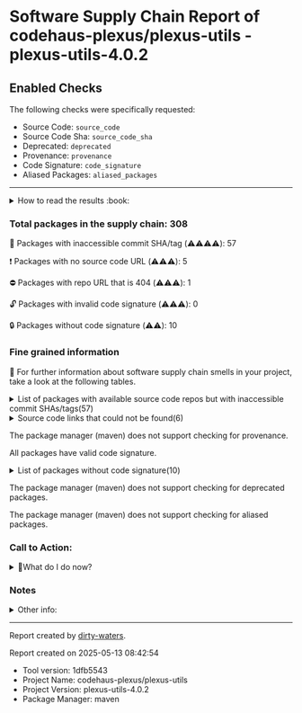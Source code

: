 
# Software Supply Chain Report of codehaus-plexus/plexus-utils - plexus-utils-4.0.2

## Enabled Checks
The following checks were specifically requested:

- Source Code: `source_code`
- Source Code Sha: `source_code_sha`
- Deprecated: `deprecated`
- Provenance: `provenance`
- Code Signature: `code_signature`
- Aliased Packages: `aliased_packages`

---


<details>
    <summary>How to read the results :book: </summary>
    
 Dirty-waters has analyzed your project dependencies and found different categories for each of them:

    
 - ⚠️⚠️⚠️⚠️ : critical severity 

    
 - ⚠️⚠️⚠️ : high severity 

    
 - ⚠️⚠️: medium severity 

    
 - ⚠️: low severity 

</details>
        

 ### Total packages in the supply chain: 308


:wrench: Packages with inaccessible commit SHA/tag (⚠️⚠️⚠️⚠️): 57

:heavy_exclamation_mark: Packages with no source code URL (⚠️⚠️⚠️): 5

:no_entry: Packages with repo URL that is 404 (⚠️⚠️⚠️): 1

:unlock: Packages with invalid code signature (⚠️⚠️⚠️): 0

:lock: Packages without code signature (⚠️⚠️): 10


### Fine grained information

:dolphin: For further information about software supply chain smells in your project, take a look at the following tables.

<details>
<summary>List of packages with available source code repos but with inaccessible commit SHAs/tags(57)</summary>
    


| package_name                                                                  | sha_exists   | tag_version                                 | is_sha   | sha   | tag_url   | message                                                             |   status_code_for_sha | parent                                                             | command           |
|:------------------------------------------------------------------------------|:-------------|:--------------------------------------------|:---------|:------|:----------|:--------------------------------------------------------------------|----------------------:|:-------------------------------------------------------------------|:------------------|
| `org.apache.commons:commons-compress@1.20`                                    | False        | `1.20`                                      | False    |       |           | Tag 1.20 not found in the repo                                      |                   404 | `org.apache.maven.plugins:maven-site-plugin@3.12.1`                | `resolve-plugins` |
| `org.apache.commons:commons-lang3@3.8.1`                                      | False        | `3.8.1`                                     | False    |       |           | Tag 3.8.1 not found in the repo                                     |                   404 | `org.apache.maven.plugins:maven-site-plugin@3.12.1`                | `resolve-plugins` |
| `org.apache.httpcomponents:httpclient@4.5.13`                                 | False        | `4.5.13`                                    | False    |       |           | Tag 4.5.13 not found in the repo                                    |                   404 | `org.apache.maven.plugins:maven-checkstyle-plugin@3.3.1`           | `resolve-plugins` |
| `org.apache.httpcomponents:httpcore@4.4.14`                                   | False        | `4.4.14`                                    | False    |       |           | Tag 4.4.14 not found in the repo                                    |                   404 | `org.apache.maven.plugins:maven-checkstyle-plugin@3.3.1`           | `resolve-plugins` |
| `org.apache.maven.doxia:doxia-decoration-model@1.11.1`                        | False        | `1.11.1`                                    | False    |       |           | Tag 1.11.1 not found in the repo                                    |                   404 | `org.apache.maven.plugins:maven-checkstyle-plugin@3.3.1`           | `resolve-plugins` |
| `org.apache.maven.doxia:doxia-site-renderer@1.11.1`                           | False        | `1.11.1`                                    | False    |       |           | Tag 1.11.1 not found in the repo                                    |                   404 | `org.apache.maven.plugins:maven-checkstyle-plugin@3.3.1`           | `resolve-plugins` |
| `org.apache.maven.doxia:doxia-skin-model@1.11.1`                              | False        | `1.11.1`                                    | False    |       |           | Tag 1.11.1 not found in the repo                                    |                   404 | `org.apache.maven.plugins:maven-checkstyle-plugin@3.3.1`           | `resolve-plugins` |
| `org.apache.maven.doxia:doxia-integration-tools@1.11.1`                       | False        | `1.11.1`                                    | False    |       |           | Tag 1.11.1 not found in the repo                                    |                   404 | `org.apache.maven.plugins:maven-checkstyle-plugin@3.3.1`           | `resolve-plugins` |
| `org.eclipse.jetty:jetty-server@9.4.46.v20220331`                             | False        | `9.4.46.v20220331`                          | False    |       |           | Tag 9.4.46.v20220331 not found in the repo                          |                   404 | `org.apache.maven.plugins:maven-site-plugin@3.12.1`                | `resolve-plugins` |
| `org.eclipse.jetty:jetty-http@9.4.46.v20220331`                               | False        | `9.4.46.v20220331`                          | False    |       |           | Tag 9.4.46.v20220331 not found in the repo                          |                   404 | `org.apache.maven.plugins:maven-site-plugin@3.12.1`                | `resolve-plugins` |
| `org.eclipse.jetty:jetty-io@9.4.46.v20220331`                                 | False        | `9.4.46.v20220331`                          | False    |       |           | Tag 9.4.46.v20220331 not found in the repo                          |                   404 | `org.apache.maven.plugins:maven-site-plugin@3.12.1`                | `resolve-plugins` |
| `org.eclipse.jetty:jetty-servlet@9.4.46.v20220331`                            | False        | `9.4.46.v20220331`                          | False    |       |           | Tag 9.4.46.v20220331 not found in the repo                          |                   404 | `org.apache.maven.plugins:maven-site-plugin@3.12.1`                | `resolve-plugins` |
| `org.eclipse.jetty:jetty-security@9.4.46.v20220331`                           | False        | `9.4.46.v20220331`                          | False    |       |           | Tag 9.4.46.v20220331 not found in the repo                          |                   404 | `org.apache.maven.plugins:maven-site-plugin@3.12.1`                | `resolve-plugins` |
| `org.eclipse.jetty:jetty-util-ajax@9.4.46.v20220331`                          | False        | `9.4.46.v20220331`                          | False    |       |           | Tag 9.4.46.v20220331 not found in the repo                          |                   404 | `org.apache.maven.plugins:maven-site-plugin@3.12.1`                | `resolve-plugins` |
| `org.eclipse.jetty:jetty-webapp@9.4.46.v20220331`                             | False        | `9.4.46.v20220331`                          | False    |       |           | Tag 9.4.46.v20220331 not found in the repo                          |                   404 | `org.apache.maven.plugins:maven-site-plugin@3.12.1`                | `resolve-plugins` |
| `org.eclipse.jetty:jetty-xml@9.4.46.v20220331`                                | False        | `9.4.46.v20220331`                          | False    |       |           | Tag 9.4.46.v20220331 not found in the repo                          |                   404 | `org.apache.maven.plugins:maven-site-plugin@3.12.1`                | `resolve-plugins` |
| `org.eclipse.jetty:jetty-util@9.4.46.v20220331`                               | False        | `9.4.46.v20220331`                          | False    |       |           | Tag 9.4.46.v20220331 not found in the repo                          |                   404 | `org.apache.maven.plugins:maven-site-plugin@3.12.1`                | `resolve-plugins` |
| `org.apache.maven.doxia:doxia-site-model@2.0.0`                               | False        | `2.0.0`                                     | False    |       |           | Tag 2.0.0 not found in the repo                                     |                   404 | `org.apache.maven.plugins:maven-project-info-reports-plugin@3.9.0` | `resolve-plugins` |
| `org.apache.maven.doxia:doxia-site-renderer@2.0.0`                            | False        | `2.0.0`                                     | False    |       |           | Tag 2.0.0 not found in the repo                                     |                   404 | `org.apache.maven.plugins:maven-project-info-reports-plugin@3.9.0` | `resolve-plugins` |
| `org.apache.maven.doxia:doxia-skin-model@2.0.0`                               | False        | `2.0.0`                                     | False    |       |           | Tag 2.0.0 not found in the repo                                     |                   404 | `org.apache.maven.plugins:maven-project-info-reports-plugin@3.9.0` | `resolve-plugins` |
| `org.apache.commons:commons-compress@1.26.1`                                  | False        | `1.26.1`                                    | False    |       |           | Tag 1.26.1 not found in the repo                                    |                   404 | `org.apache.maven.plugins:maven-jar-plugin@3.4.1`                  | `resolve-plugins` |
| `org.eclipse.sisu:org.eclipse.sisu.plexus@0.9.0.M3`                           | False        | `0.9.0.M3`                                  | False    |       |           | Tag 0.9.0.M3 not found in the repo                                  |                   404 | `org.apache.maven.plugins:maven-project-info-reports-plugin@3.9.0` | `resolve-plugins` |
| `org.eclipse.sisu:org.eclipse.sisu.inject@0.9.0.M3`                           | False        | `0.9.0.M3`                                  | False    |       |           | Tag 0.9.0.M3 not found in the repo                                  |                   404 | `org.apache.maven.plugins:maven-project-info-reports-plugin@3.9.0` | `resolve-plugins` |
| `commons-codec:commons-codec@1.17.1`                                          | False        | `1.17.1`                                    | False    |       |           | Tag 1.17.1 not found in the repo                                    |                   404 | `org.apache.maven.plugins:maven-project-info-reports-plugin@3.9.0` | `resolve-plugins` |
| `org.apache.bcel:bcel@6.10.0`                                                 | False        | `6.10.0`                                    | False    |       |           | Tag 6.10.0 not found in the repo                                    |                   404 | `org.apache.maven.plugins:maven-project-info-reports-plugin@3.9.0` | `resolve-plugins` |
| `org.apache.commons:commons-lang3@3.17.0`                                     | False        | `3.17.0`                                    | False    |       |           | Tag 3.17.0 not found in the repo                                    |                   404 | `org.apache.maven.plugins:maven-project-info-reports-plugin@3.9.0` | `resolve-plugins` |
| `org.apache.commons:commons-collections4@4.4`                                 | False        | `4.4`                                       | False    |       |           | Tag 4.4 not found in the repo                                       |                   404 | `org.apache.maven.plugins:maven-project-info-reports-plugin@3.9.0` | `resolve-plugins` |
| `commons-io:commons-io@2.16.1`                                                | False        | `2.16.1`                                    | False    |       |           | Tag 2.16.1 not found in the repo                                    |                   404 | `org.apache.maven.plugins:maven-jar-plugin@3.4.1`                  | `resolve-plugins` |
| `org.apache.commons:commons-text@1.11.0`                                      | False        | `1.11.0`                                    | False    |       |           | Tag 1.11.0 not found in the repo                                    |                   404 | `org.apache.maven.plugins:maven-project-info-reports-plugin@3.9.0` | `resolve-plugins` |
| `org.apache.maven.doxia:doxia-integration-tools@2.0.0`                        | False        | `2.0.0`                                     | False    |       |           | Tag 2.0.0 not found in the repo                                     |                   404 | `org.apache.maven.plugins:maven-project-info-reports-plugin@3.9.0` | `resolve-plugins` |
| `commons-validator:commons-validator@1.9.0`                                   | False        | `1.9.0`                                     | False    |       |           | Tag 1.9.0 not found in the repo                                     |                   404 | `org.apache.maven.plugins:maven-project-info-reports-plugin@3.9.0` | `resolve-plugins` |
| `commons-logging:commons-logging@1.3.2`                                       | False        | `1.3.2`                                     | False    |       |           | Tag 1.3.2 not found in the repo                                     |                   404 | `org.apache.maven.plugins:maven-project-info-reports-plugin@3.9.0` | `resolve-plugins` |
| `org.apache.commons:commons-lang3@3.14.0`                                     | False        | `3.14.0`                                    | False    |       |           | Tag 3.14.0 not found in the repo                                    |                   404 | `org.apache.maven.plugins:maven-jar-plugin@3.4.1`                  | `resolve-plugins` |
| `commons-codec:commons-codec@1.16.1`                                          | False        | `1.16.1`                                    | False    |       |           | Tag 1.16.1 not found in the repo                                    |                   404 | `org.apache.maven.plugins:maven-jar-plugin@3.4.1`                  | `resolve-plugins` |
| `org.eclipse.sisu:org.eclipse.sisu.plexus@0.9.0.M2`                           | False        | `0.9.0.M2`                                  | False    |       |           | Tag 0.9.0.M2 not found in the repo                                  |                   404 | `org.apache.maven.plugins:maven-checkstyle-plugin@3.3.1`           | `resolve-plugins` |
| `org.eclipse.sisu:org.eclipse.sisu.inject@0.9.0.M2`                           | False        | `0.9.0.M2`                                  | False    |       |           | Tag 0.9.0.M2 not found in the repo                                  |                   404 | `org.apache.maven.plugins:maven-checkstyle-plugin@3.3.1`           | `resolve-plugins` |
| `commons-io:commons-io@2.15.1`                                                | False        | `2.15.1`                                    | False    |       |           | Tag 2.15.1 not found in the repo                                    |                   404 | `org.apache.maven.plugins:maven-surefire-plugin@3.2.5`             | `resolve-plugins` |
| `org.apache.commons:commons-lang3@3.13.0`                                     | False        | `3.13.0`                                    | False    |       |           | Tag 3.13.0 not found in the repo                                    |                   404 | `org.apache.maven.plugins:maven-enforcer-plugin@3.4.1`             | `resolve-plugins` |
| `commons-codec:commons-codec@1.16.0`                                          | False        | `1.16.0`                                    | False    |       |           | Tag 1.16.0 not found in the repo                                    |                   404 | `com.diffplug.spotless:spotless-maven-plugin@2.43.0`               | `resolve-plugins` |
| `commons-io:commons-io@2.13.0`                                                | False        | `2.13.0`                                    | False    |       |           | Tag 2.13.0 not found in the repo                                    |                   404 | `org.apache.maven.plugins:maven-enforcer-plugin@3.4.1`             | `resolve-plugins` |
| `com.google.guava:guava@31.0.1-jre`                                           | False        | `31.0.1-jre`                                | False    |       |           | Tag 31.0.1-jre not found in the repo                                |                   404 | `org.apache.maven.plugins:maven-checkstyle-plugin@3.3.1`           | `resolve-plugins` |
| `com.google.guava:listenablefuture@9999.0-empty-to-avoid-conflict-with-guava` | False        | `9999.0-empty-to-avoid-conflict-with-guava` | False    |       |           | Tag 9999.0-empty-to-avoid-conflict-with-guava not found in the repo |                   404 | `org.apache.maven.plugins:maven-checkstyle-plugin@3.3.1`           | `tree`            |
| `org.javassist:javassist@3.28.0-GA`                                           | False        | `3.28.0-GA`                                 | False    |       |           | Tag 3.28.0-GA not found in the repo                                 |                   404 | `org.apache.maven.plugins:maven-checkstyle-plugin@3.3.1`           | `resolve-plugins` |
| `org.apache.commons:commons-lang3@3.12.0`                                     | False        | `3.12.0`                                    | False    |       |           | Tag 3.12.0 not found in the repo                                    |                   404 | `org.apache.maven.plugins:maven-resources-plugin@3.3.1`            | `resolve-plugins` |
| `javax.activation:javax.activation-api@1.2.0`                                 | False        | `1.2.0`                                     | False    |       |           | Tag 1.2.0 not found in the repo                                     |                   404 | `org.apache.maven.plugins:maven-checkstyle-plugin@3.3.1`           | `resolve-plugins` |
| `com.diffplug.spotless:spotless-maven-plugin@2.43.0`                          | False        | `2.43.0`                                    | False    |       |           | Tag 2.43.0 not found in the repo                                    |                   404 | `com.diffplug.spotless:spotless-maven-plugin@2.43.0`               | `resolve-plugins` |
| `com.diffplug.spotless:spotless-lib@2.45.0`                                   | False        | `2.45.0`                                    | False    |       |           | Tag 2.45.0 not found in the repo                                    |                   404 | `com.diffplug.spotless:spotless-maven-plugin@2.43.0`               | `resolve-plugins` |
| `com.diffplug.spotless:spotless-lib-extra@2.45.0`                             | False        | `2.45.0`                                    | False    |       |           | Tag 2.45.0 not found in the repo                                    |                   404 | `com.diffplug.spotless:spotless-maven-plugin@2.43.0`               | `resolve-plugins` |
| `dev.equo.ide:solstice@1.7.5`                                                 | False        | `1.7.5`                                     | False    |       |           | Tag 1.7.5 not found in the repo                                     |                   404 | `com.diffplug.spotless:spotless-maven-plugin@2.43.0`               | `resolve-plugins` |
| `org.eclipse.platform:org.eclipse.osgi@3.18.300`                              | False        | `3.18.300`                                  | False    |       |           | Tag 3.18.300 not found in the repo                                  |                   404 | `com.diffplug.spotless:spotless-maven-plugin@2.43.0`               | `resolve-plugins` |
| `org.jetbrains:annotations@13.0`                                              | False        | `13.0`                                      | False    |       |           | Tag 13.0 not found in the repo                                      |                   404 | `com.diffplug.spotless:spotless-maven-plugin@2.43.0`               | `resolve-plugins` |
| `com.diffplug.durian:durian-core@1.2.0`                                       | False        | `1.2.0`                                     | False    |       |           | Tag 1.2.0 not found in the repo                                     |                   404 | `com.diffplug.spotless:spotless-maven-plugin@2.43.0`               | `resolve-plugins` |
| `com.diffplug.durian:durian-io@1.2.0`                                         | False        | `1.2.0`                                     | False    |       |           | Tag 1.2.0 not found in the repo                                     |                   404 | `com.diffplug.spotless:spotless-maven-plugin@2.43.0`               | `resolve-plugins` |
| `com.diffplug.durian:durian-collect@1.2.0`                                    | False        | `1.2.0`                                     | False    |       |           | Tag 1.2.0 not found in the repo                                     |                   404 | `com.diffplug.spotless:spotless-maven-plugin@2.43.0`               | `resolve-plugins` |
| `org.jdom:jdom2@2.0.6.1`                                                      | False        | `2.0.6.1`                                   | False    |       |           | Tag 2.0.6.1 not found in the repo                                   |                   404 | `org.apache.maven.plugins:maven-scm-publish-plugin@3.2.1`          | `resolve-plugins` |
| `commons-io:commons-io@2.11.0`                                                | False        | `2.11.0`                                    | False    |       |           | Tag 2.11.0 not found in the repo                                    |                   404 | `org.apache.maven.plugins:maven-compiler-plugin@3.13.0`            | `resolve-plugins` |
| `org.junit.platform:junit-platform-commons@1.10.2`                            | False        | `1.10.2`                                    | False    |       |           | Tag 1.10.2 not found in the repo                                    |                   404 | `org.junit.jupiter:junit-jupiter-api@5.10.2`                       | `tree`            |
</details>

<details>
<summary>Source code links that could not be found(6)</summary>
    


|   index | package_name                                    | github_url                    | github_exists   | parent                                                   | command           |
|--------:|:------------------------------------------------|:------------------------------|:----------------|:---------------------------------------------------------|:------------------|
|       1 | `org.sonatype.plexus:plexus-sec-dispatcher@1.3` | No_repo_info_found            |                 | `org.apache.maven.plugins:maven-checkstyle-plugin@3.3.1` | `resolve-plugins` |
|       2 | `org.sonatype.plexus:plexus-cipher@1.4`         | No_repo_info_found            |                 | `org.apache.maven.plugins:maven-checkstyle-plugin@3.3.1` | `resolve-plugins` |
|       3 | `commons-beanutils:commons-beanutils@1.7.0`     | No_repo_info_found            |                 | `org.apache.maven.plugins:maven-site-plugin@3.12.1`      | `resolve-plugins` |
|       4 | `dom4j:dom4j@1.1`                               | No_repo_info_found            |                 | `org.apache.maven.plugins:maven-checkstyle-plugin@3.3.1` | `resolve-plugins` |
|       5 | `oro:oro@2.0.8`                                 | No_repo_info_found            |                 | `org.apache.maven.plugins:maven-checkstyle-plugin@3.3.1` | `resolve-plugins` |
|       6 | `org.iq80.snappy:snappy@0.4`                    | https://github.com/dain/snapy | False           | `org.apache.maven.plugins:maven-jar-plugin@3.4.1`        | `resolve-plugins` |
</details>

The package manager (maven) does not support checking for provenance.

All packages have valid code signature.

<details>
<summary>List of packages without code signature(10)</summary>
    


| package_name                                              | signature_present   | parent                                                    | command           |
|:----------------------------------------------------------|:--------------------|:----------------------------------------------------------|:------------------|
| `javax.inject:javax.inject@1`                             | False               | `org.apache.maven.plugins:maven-compiler-plugin@3.13.0`   | `resolve-plugins` |
| `aopalliance:aopalliance@1.0`                             | False               | `org.apache.maven.plugins:maven-surefire-plugin@3.2.5`    | `resolve-plugins` |
| `org.codehaus.plexus:plexus-i18n@1.0-beta-10`             | False               | `org.apache.maven.plugins:maven-checkstyle-plugin@3.3.1`  | `resolve-plugins` |
| `com.google.collections:google-collections@1.0`           | False               | `org.apache.maven.plugins:maven-checkstyle-plugin@3.3.1`  | `resolve-plugins` |
| `commons-beanutils:commons-beanutils@1.7.0`               | False               | `org.apache.maven.plugins:maven-site-plugin@3.12.1`       | `resolve-plugins` |
| `commons-digester:commons-digester@1.8`                   | False               | `org.apache.maven.plugins:maven-checkstyle-plugin@3.3.1`  | `resolve-plugins` |
| `commons-chain:commons-chain@1.1`                         | False               | `org.apache.maven.plugins:maven-checkstyle-plugin@3.3.1`  | `resolve-plugins` |
| `dom4j:dom4j@1.1`                                         | False               | `org.apache.maven.plugins:maven-checkstyle-plugin@3.3.1`  | `resolve-plugins` |
| `oro:oro@2.0.8`                                           | False               | `org.apache.maven.plugins:maven-checkstyle-plugin@3.3.1`  | `resolve-plugins` |
| `org.apache.maven.scm:maven-scm-providers-standard@2.0.0` | False               | `org.apache.maven.plugins:maven-scm-publish-plugin@3.2.1` | `resolve-plugins` |
</details>

The package manager (maven) does not support checking for deprecated packages.

The package manager (maven) does not support checking for aliased packages.

### Call to Action:

<details>
<summary>👻What do I do now? </summary>


For packages **without source code & accessible SHA/release tags**:

- **Why?** Missing or inaccessible source code makes it impossible to audit the package for security vulnerabilities or malicious code.

1. Pull Request to the maintainer of dependency, requesting correct repository metadata and proper versioning/tagging. 


For **deprecated** packages:

- **Why?** Deprecated packages may contain known security issues and are no longer maintained, putting your project at risk.

1. Confirm the maintainer's deprecation intention 
2. Check for not deprecated versions

For packages **without code signature**:

- **Why?** Code signatures help verify the authenticity and integrity of the package, ensuring it hasn't been tampered with.

1. Open an issue in the dependency's repository to request the inclusion of code signature in the CI/CD pipeline. 


For packages **with invalid code signature**:

- **Why?** Invalid signatures could indicate tampering or compromised build processes.

1. It's recommended to verify the code signature and contact the maintainer to fix the issue.

For packages **without provenance**:

- **Why?** Without provenance, there's no way to verify that the package was built from the claimed source code, making supply chain attacks possible.

1. Open an issue in the dependency's repository to request the inclusion of provenance and build attestation in the CI/CD pipeline.

For packages that are **aliased**:

- **Why?** Aliased packages may hide malicious dependencies under seemingly legitimate names.

1. Check the aliased package and its repository to verify the alias is not malicious.
</details>

### Notes

<details>
    <summary>Other info:</summary>
    
- Source code repo is not hosted on GitHub:  41

    This could be due, for example, to the package being hosted on a different platform.

    This does not mean that the source code URL is invalid.

    However, for non-GitHub repositories, not all checks can currently be performed.

|   index | package_name                                                         | github_url                                                                                                            | parent                                                             | command           |
|--------:|:---------------------------------------------------------------------|:----------------------------------------------------------------------------------------------------------------------|:-------------------------------------------------------------------|:------------------|
|       1 | `org.eclipse.aether:aether-spi@1.0.0.v20140518`                      | http://git.eclipse.org/c/aether/aether-core.git/tree/aether-spi/                                                      | `org.apache.maven.plugins:maven-surefire-plugin@3.2.5`             | `resolve-plugins` |
|       2 | `org.eclipse.aether:aether-impl@1.0.0.v20140518`                     | http://git.eclipse.org/c/aether/aether-core.git/tree/aether-impl/                                                     | `org.apache.maven.plugins:maven-surefire-plugin@3.2.5`             | `resolve-plugins` |
|       3 | `org.eclipse.aether:aether-api@1.0.0.v20140518`                      | http://git.eclipse.org/c/aether/aether-core.git/tree/aether-api/                                                      | `org.apache.maven.plugins:maven-scm-publish-plugin@3.2.1`          | `resolve-plugins` |
|       4 | `org.eclipse.sisu:org.eclipse.sisu.plexus@0.3.5`                     | http://git.eclipse.org/c/sisu/org.eclipse.sisu.plexus.git/tree/org.eclipse.sisu.plexus/                               | `org.apache.maven.plugins:maven-site-plugin@3.12.1`                | `resolve-plugins` |
|       5 | `javax.annotation:javax.annotation-api@1.2`                          | http://java.net/projects/glassfish/sources/svn/show/tags/javax.annotation-api-1.2                                     | `org.apache.maven.plugins:maven-checkstyle-plugin@3.3.1`           | `resolve-plugins` |
|       6 | `org.eclipse.sisu:org.eclipse.sisu.inject@0.3.5`                     | http://git.eclipse.org/c/sisu/org.eclipse.sisu.inject.git/tree/org.eclipse.sisu.inject/                               | `org.apache.maven.plugins:maven-site-plugin@3.12.1`                | `resolve-plugins` |
|       7 | `javax.inject:javax.inject@1`                                        | http://code.google.com/p/atinject/source/checkout                                                                     | `org.apache.maven.plugins:maven-compiler-plugin@3.13.0`            | `resolve-plugins` |
|       8 | `aopalliance:aopalliance@1.0`                                        | http://aopalliance.sourceforge.net                                                                                    | `org.apache.maven.plugins:maven-surefire-plugin@3.2.5`             | `resolve-plugins` |
|       9 | `com.google.guava:guava@16.0.1`                                      | http://code.google.com/p/guava-libraries/source/browse/guava                                                          | `org.apache.maven.plugins:maven-surefire-plugin@3.2.5`             | `resolve-plugins` |
|      10 | `org.eclipse.aether:aether-util@1.0.0.v20140518`                     | http://git.eclipse.org/c/aether/aether-core.git/tree/aether-util/                                                     | `org.apache.maven.plugins:maven-scm-publish-plugin@3.2.1`          | `resolve-plugins` |
|      11 | `org.tukaani:xz@1.9`                                                 | https://git.tukaani.org/?p=xz-java.git                                                                                | `com.diffplug.spotless:spotless-maven-plugin@2.43.0`               | `resolve-plugins` |
|      12 | `org.codehaus.plexus:plexus-i18n@1.0-beta-10`                        | http://fisheye.codehaus.org/browse/plexus/plexus-components/tags/plexus-i18n-1.0-beta-10                              | `org.apache.maven.plugins:maven-checkstyle-plugin@3.3.1`           | `resolve-plugins` |
|      13 | `org.apache.xbean:xbean-reflect@3.7`                                 | http://svn.apache.org/viewvc/geronimo/xbean/tags/xbean-3.7/xbean-reflect                                              | `org.apache.maven.plugins:maven-checkstyle-plugin@3.3.1`           | `resolve-plugins` |
|      14 | `com.google.collections:google-collections@1.0`                      | http://code.google.com/p/google-collections/source/browse/                                                            | `org.apache.maven.plugins:maven-checkstyle-plugin@3.3.1`           | `resolve-plugins` |
|      15 | `commons-logging:commons-logging@1.2`                                | http://svn.apache.org/repos/asf/commons/proper/logging/trunk                                                          | `org.apache.maven.plugins:maven-checkstyle-plugin@3.3.1`           | `resolve-plugins` |
|      16 | `commons-codec:commons-codec@1.11`                                   | http://svn.apache.org/viewvc/commons/proper/codec/trunk                                                               | `org.apache.maven.plugins:maven-checkstyle-plugin@3.3.1`           | `resolve-plugins` |
|      17 | `org.apache.velocity:velocity@1.7`                                   | http://svn.apache.org/viewvc/velocity/engine/trunk                                                                    | `org.apache.maven.plugins:maven-checkstyle-plugin@3.3.1`           | `resolve-plugins` |
|      18 | `commons-lang:commons-lang@2.4`                                      | http://svn.apache.org/viewvc/commons/proper/lang/trunk                                                                | `org.apache.maven.plugins:maven-checkstyle-plugin@3.3.1`           | `resolve-plugins` |
|      19 | `org.apache.velocity:velocity-tools@2.0`                             | http://svn.apache.org/repos/asf/velocity/tools/trunk                                                                  | `org.apache.maven.plugins:maven-checkstyle-plugin@3.3.1`           | `resolve-plugins` |
|      20 | `commons-digester:commons-digester@1.8`                              | http://svn.apache.org/repos/asf/jakarta/commons/proper/digester/trunk                                                 | `org.apache.maven.plugins:maven-checkstyle-plugin@3.3.1`           | `resolve-plugins` |
|      21 | `commons-chain:commons-chain@1.1`                                    | http://svn.apache.org/viewcvs.cgi                                                                                     | `org.apache.maven.plugins:maven-checkstyle-plugin@3.3.1`           | `resolve-plugins` |
|      22 | `commons-collections:commons-collections@3.2.2`                      | http://svn.apache.org/viewvc/commons/proper/collections/trunk                                                         | `org.apache.maven.plugins:maven-checkstyle-plugin@3.3.1`           | `resolve-plugins` |
|      23 | `javax.servlet:javax.servlet-api@3.1.0`                              | http://java.net/projects/glassfish/sources/svn/show/tags/javax.servlet-api-3.1.0                                      | `org.apache.maven.plugins:maven-site-plugin@3.12.1`                | `resolve-plugins` |
|      24 | `org.apache.commons:commons-digester3@3.2`                           | http://svn.apache.org/viewvc/commons/proper/digester/tags/DIGESTER3_3_2_RC2                                           | `org.apache.maven.plugins:maven-project-info-reports-plugin@3.9.0` | `resolve-plugins` |
|      25 | `commons-beanutils:commons-beanutils@1.9.4`                          | http://svn.apache.org/viewvc/commons/proper/beanutils/tags/BEANUTILS_1_9_3_RC3                                        | `org.apache.maven.plugins:maven-checkstyle-plugin@3.3.1`           | `resolve-plugins` |
|      26 | `commons-digester:commons-digester@2.1`                              | http://svn.apache.org/viewvc/commons/proper/digester/tags/DIGESTER_2_1_RC2                                            | `org.apache.maven.plugins:maven-project-info-reports-plugin@3.9.0` | `resolve-plugins` |
|      27 | `org.codehaus.plexus:plexus-component-annotations@1.5.5`             | http://fisheye.codehaus.org/browse/plexus/plexus-containers/tags/plexus-containers-1.5.5/plexus-component-annotations | `org.apache.maven.plugins:maven-surefire-plugin@3.2.5`             | `resolve-plugins` |
|      28 | `org.ow2.asm:asm@9.6`                                                | https://gitlab.ow2.org/asm/asm/                                                                                       | `org.apache.maven.plugins:maven-compiler-plugin@3.13.0`            | `resolve-plugins` |
|      29 | `org.eclipse.aether:aether-spi@0.9.0.M2`                             | http://git.eclipse.org/c/aether/aether-core.git/tree/aether-spi/                                                      | `org.apache.maven.plugins:maven-checkstyle-plugin@3.3.1`           | `resolve-plugins` |
|      30 | `org.eclipse.aether:aether-impl@0.9.0.M2`                            | http://git.eclipse.org/c/aether/aether-core.git/tree/aether-impl/                                                     | `org.apache.maven.plugins:maven-checkstyle-plugin@3.3.1`           | `resolve-plugins` |
|      31 | `org.eclipse.aether:aether-api@0.9.0.M2`                             | http://git.eclipse.org/c/aether/aether-core.git/tree/aether-api/                                                      | `org.apache.maven.plugins:maven-checkstyle-plugin@3.3.1`           | `resolve-plugins` |
|      32 | `org.eclipse.aether:aether-util@0.9.0.M2`                            | http://git.eclipse.org/c/aether/aether-core.git/tree/aether-util/                                                     | `org.apache.maven.plugins:maven-checkstyle-plugin@3.3.1`           | `resolve-plugins` |
|      33 | `org.apache.maven:maven-model@2.2.1`                                 | http://svn.apache.org/viewvc/maven/maven-2/tags/maven-2.2.1/maven-model                                               | `org.apache.maven.plugins:maven-checkstyle-plugin@3.3.1`           | `resolve-plugins` |
|      34 | `com.google.code.findbugs:jsr305@3.0.2`                              | https://code.google.com/p/jsr-305/                                                                                    | `org.apache.maven.plugins:maven-checkstyle-plugin@3.3.1`           | `tree`            |
|      35 | `com.google.j2objc:j2objc-annotations@1.3`                           | http://svn.sonatype.org/spice/tags/oss-parent-7/j2objc-annotations                                                    | `org.apache.maven.plugins:maven-checkstyle-plugin@3.3.1`           | `tree`            |
|      36 | `net.sf.saxon:Saxon-HE@10.6`                                         | https://dev.saxonica.com/repos/archive/opensource/                                                                    | `org.apache.maven.plugins:maven-checkstyle-plugin@3.3.1`           | `resolve-plugins` |
|      37 | `org.eclipse.jgit:org.eclipse.jgit@6.7.0.202309050840-r`             | https://git.eclipse.org/r/plugins/gitiles/jgit/jgit/org.eclipse.jgit                                                  | `com.diffplug.spotless:spotless-maven-plugin@2.43.0`               | `resolve-plugins` |
|      38 | `org.sonatype.plexus:plexus-build-api@0.0.7`                         | http://svn.sonatype.org/spice/tags/plexus-build-api-0.0.7                                                             | `org.apache.maven.plugins:maven-resources-plugin@3.3.1`            | `resolve-plugins` |
|      39 | `org.eclipse.jgit:org.eclipse.jgit@5.13.1.202206130422-r`            | https://git.eclipse.org/r/plugins/gitiles/jgit/jgit/org.eclipse.jgit                                                  | `org.apache.maven.plugins:maven-scm-publish-plugin@3.2.1`          | `resolve-plugins` |
|      40 | `org.eclipse.jgit:org.eclipse.jgit.ssh.apache@5.13.1.202206130422-r` | https://git.eclipse.org/r/plugins/gitiles/jgit/jgit/org.eclipse.jgit.ssh.apache                                       | `org.apache.maven.plugins:maven-scm-publish-plugin@3.2.1`          | `resolve-plugins` |
|      41 | `org.apache.maven.shared:maven-shared-incremental@1.1`               | http://svn.apache.org/viewvc/maven/shared/tags/maven-shared-incremental-1.1                                           | `org.apache.maven.plugins:maven-compiler-plugin@3.13.0`            | `resolve-plugins` |
</details>


---

Report created by [dirty-waters](https://github.com/chains-project/dirty-waters/).

Report created on 2025-05-13 08:42:54
- Tool version: 1dfb5543
- Project Name: codehaus-plexus/plexus-utils
- Project Version: plexus-utils-4.0.2
- Package Manager: maven
